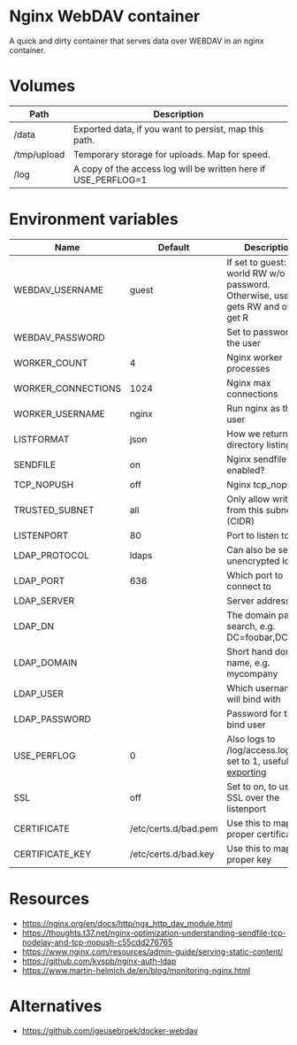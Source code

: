 # Nginx WebDAV container

A quick and dirty container that serves data over WEBDAV in an nginx container.

# Volumes

|Path|Description|
|----|-----------|
|/data|Exported data, if you want to persist, map this path.|
|/tmp/upload|Temporary storage for uploads. Map for speed.|
|/log|A copy of the access log will be written here if USE_PERFLOG=1|

# Environment variables

|Name|Default|Description|
|----|-------|-----------|
|WEBDAV_USERNAME|guest|If set to guest: world RW w/o password. Otherwise, user gets RW and others get R|
|WEBDAV_PASSWORD||Set to password of the user|
|WORKER_COUNT|4|Nginx worker processes|
|WORKER_CONNECTIONS|1024|Nginx max connections|
|WORKER_USERNAME|nginx|Run nginx as this user|
|LISTFORMAT|json|How we return directory listings|
|SENDFILE|on|Nginx sendfile enabled?|
|TCP_NOPUSH|off|Nginx tcp_nopush?|
|TRUSTED_SUBNET|all|Only allow write from this subnet (CIDR)|
|LISTENPORT|80|Port to listen to|
|LDAP_PROTOCOL|ldaps|Can also be set to unencrypted ldap|
|LDAP_PORT|636|Which port to connect to|
|LDAP_SERVER||Server address|
|LDAP_DN||The domain path to search, e.g. DC=foobar,DC=com|
|LDAP_DOMAIN||Short hand domain name, e.g. mycompany|
|LDAP_USER||Which username we will bind with|
|LDAP_PASSWORD||Password for the bind user|
|USE_PERFLOG|0|Also logs to /log/access.log if set to 1, useful for [exporting](https://www.martin-helmich.de/en/blog/monitoring-nginx.html)|
|SSL|off|Set to on, to use SSL over the listenport|
|CERTIFICATE|/etc/certs.d/bad.pem|Use this to map in a proper certificate|
|CERTIFICATE_KEY|/etc/certs.d/bad.key|Use this to map in a proper key|

# Resources

* https://nginx.org/en/docs/http/ngx_http_dav_module.html
* https://thoughts.t37.net/nginx-optimization-understanding-sendfile-tcp-nodelay-and-tcp-nopush-c55cdd276765
* https://www.nginx.com/resources/admin-guide/serving-static-content/
* https://github.com/kvspb/nginx-auth-ldap
* https://www.martin-helmich.de/en/blog/monitoring-nginx.html

# Alternatives

* https://github.com/jgeusebroek/docker-webdav

